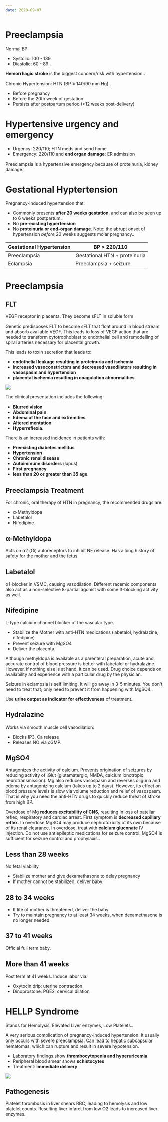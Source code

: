 ```yaml
---
date: 2020-09-07
---
```


# Preeclampsia

<!-- Normal blood pressure ranges -->

Normal BP:

- Systolic: 100 - 139
- Diastolic: 60 - 89..

<!-- Biggest risk/complication with HTN -->

**Hemorrhagic stroke** is the biggest concern/risk with hypertension..

<!-- Chronic HTN is different from Gestational HTN by -->

Chronic Hypertension: HTN (BP ≥ 140/90 mm Hg)..

- Before pregnancy
- Before the 20th week of gestation
- Persists after postpartum period (>12 weeks post-delivery)

# Hypertensive urgency and emergency

<!-- Difference in blood pressure and treatment of hypertensive urgency and emergency -->

- Urgency: 220/110; HTN meds and send home
- Emergency: 220/110 and **end organ damage**; ER admission

<!-- Is preeclampsia hypertensive urgency or emergency? -->

Preeclampsia is a hypertensive emergency because of proteinuria, kidney damage..

# Gestational Hyptertension

<!-- Gestational Hypertension is, diagnosis criteria -->

Pregnancy-induced hypertension that:

- Commonly presents **after 20 weeks gestation**, and can also be seen up to 6 weeks postpartum.
- No **pre-existing hypertension**
- No **proteinuria or end-organ damage**.
  Note: the abrupt onset of hypertension _before_ 20 weeks suggests molar pregnancy.. 

<!-- Difference between gestational hypertension, preeclampsia, eclampsia -->

| Gestational Hypertension | BP > 220/110                  |
| ------------------------ | ----------------------------- |
| Preeclampsia             | Gestational HTN + proteinuria |
| Eclampsia                | Preeclampsia + seizure        |

# Preeclampsia

## FLT

<!-- FLTs are -->

VEGF receptor in placenta. They become sFLT in soluble form

<!-- Preeclampsia pathogenesis -->

Genetic predisposes FLT to become sFLT that float around in blood stream and absorb available VEGF. This leads to loss of VEGF action that are needed to transform cytotrophoblast to endothelial cell and remodelling of spiral arteries necessary for placental growth.

This leads to toxin secretion that leads to:

- **endothelial leakage resulting in proteinuria and ischemia**
- **increased vasoconstrictors and decreased vasodilators resulting in vasospasm and hypertension**
- **placental ischemia resulting in coagulation abnormalities**

![](https://photos.thisispiggy.com/file/wikiFiles/eQs9NvQ.jpg)

<!-- Preeclampsia symptoms -->

The clinical presentation includes the following: 

- **Blurred vision**
- **Abdominal pain**
- **Edema of the face and extremities**
- **Altered mentation**
- **Hyperreflexia**.

<!-- Preeclampsia risks -->

There is an increased incidence in patients with:

- **Preexisting diabetes mellitus**
- **Hypertension**
- **Chronic renal disease**
- **Autoimmune disorders** (lupus)
- **First pregnancy**
- **less than 20 or greater than 35 age**.

## Preeclampsia Treatment

<!-- Treatment for chronic HTN in pregnancy -->

For chronic, oral therapy of HTN in pregnancy, the recommended drugs are:

- α-Methyldopa
- Labetalol
- Nifedipine..

## α-Methyldopa

<!-- α-Methyldopa MOA -->

Acts on α2 (Gi) autoreceptors to inhibit NE release. Has a long history of safety for the mother and the fetus.

## Labetalol

<!-- Labetalol MOA -->

α1-blocker in VSMC, causing vasodilation. Different racemic components also act as a non-selective ß-partial agonist with some ß-blocking activity as well.

## Nifedipine

<!-- Nifedipine MOA -->

L-type calcium channel blocker of the vascular type.

<!-- Rx of preeclampsia -->

- Stabilize the Mother with anti-HTN medications (labetalol, hydralazine, nifedipine)
- Prevent seizure with MgSO4
- Deliver the placenta.

Although methyldopa is available as a parenteral preparation, acute and accurate control of blood pressure is better with labetalol or hydralazine. However, if nothing else is at hand, it can be used. Drug choice depends on availability and experience with a particular drug by the physician.

<!-- Why do you not use benzodiazepines and phenobarbitals for eclampsia? -->

Seizure in eclampsia is self limiting. It will go away in 3-5 minutes. You don't need to treat that; only need to prevent it from happening with MgSO4..

<!-- How do you measure effectiveness of preeclampsia treatment -->

Use **urine output as indicator for effectiveness** of treatment..

## Hydralazine

<!-- Hydralazine MOA -->

Works via smooth muscle cell vasodilation:

- Blocks IP3, Ca release
- Releases NO via cGMP.

## MgSO4

<!-- MgSO4 MOA -->

Antagonizes the activity of calcium. Prevents origination of seizures by reducing activity of iGlut (glutamatergic, NMDA, calcium ionotropic neurotransmission). Mg also reduces vasospasm and reverses oliguria and edema by antagonizing calcium (takes up to 2 days). However, its effect on blood pressure levels is slow via volume reduction and relief of vasospasm. That is why you need the anti-HTN drugs to quickly reduce threat of stroke from high BP.

<!-- MgSO4 SE and treatment -->

Overdose of Mg **reduces excitability of CNS**, resulting in loss of patellar reflex, respiratory and cardiac arrest. First symptom is **decreased capillary reflex**.  In overdose,MgSO4 may produce nephrotoxicity of its own because of its renal clearance. In overdose, treat with **calcium gluconate** IV injection. Do not use antiepileptic medications for seizure control. MgSO4 is sufficient for seizure control and prophylaxis..

## Less than 28 weeks

<!-- Eclampsia before 28 week gestation. Action? -->

No fetal viability

- Stabilize mother and give dexamethasone to delay pregnancy
- If mother cannot be stabilized, deliver baby.

## 28 to 34 weeks

<!-- Eclampsia between 28 and 34 weeks. Action? -->

- If life of mother is threatened, deliver the baby.
- Try to maintain pregnancy to at least 34 weeks, when dexamethasone is no longer needed

## 37 to 41 weeks

<!-- 37 and 41 weeks pregnant is -->

Official full term baby.

## More than 41 weeks

<!-- When is pregnancy post term? Action? -->

Post term at 41 weeks. Induce labor via:

- Oxytocin drip: uterine contraction
- Dinoprostone: PGE2, cervical dilation

# HELLP Syndrome

<!-- HELLP Syndrome stands for -->

Stands for Hemolysis, Elevated Liver enzymes, Low Platelets..

<!-- HELLP is, symptoms, treatment -->

A very serious complication of pregnancy-induced hypertension. It usually only occurs with severe preeclampsia. Can lead to hepatic subcapsular hematomas, which can rupture and result in severe hypotension. 

- Laboratory findings show **thrombocytopenia and hyperuricemia**
- Peripheral blood smear shows **schistocytes**
- Treatment: **immediate delivery**

![](https://photos.thisispiggy.com/file/wikiFiles/OnPYgKu.jpg)

## Pathogenesis

<!-- HELLP pathogenesis -->

Platelet thrombosis in liver shears RBC, leading to hemolysis and low platelet counts. Resulting liver infarct from low O2 leads to increased liver enzymes.
